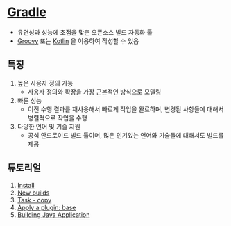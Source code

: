 # [Gradle](https://docs.gradle.org/current/userguide/userguide.html)
- 유연성과 성능에 초점을 맞춘 오픈소스 빌드 자동화 툴
- [Groovy](https://groovy-lang.org/) 또는 [Kotlin](https://kotlinlang.org/) 을 이용하여 작성할 수 있음

## 특징
1. 높은 사용자 정의 가능
	- 사용자 정의와 확장을 가장 근본적인 방식으로 모델링
2. 빠른 성능
	- 이전 수행 결과를 재사용해서 빠르게 작업을 완료하며, 변경된 사항들에 대해서 병렬적으로 작업을 수행
3. 다양한 언어 및 기술 지원
	- 공식 안드로이드 빌드 툴이며, 많은 인기있는 언어와 기술들에 대해서도 빌드를 제공

## 튜토리얼
1. [Install](./01.Install.md)
1. [New builds](./02.New_builds.md)
1. [Task - copy](./03.copy_task.md)
1. [Apply a plugin: base](./04.apply_plugin.md)
1. [Building Java Application](./05.build_java_app.md)
